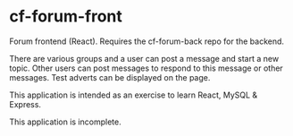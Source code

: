 # cf-forum-front

Forum frontend (React). Requires the cf-forum-back repo for the backend.

There are various groups and a user can post a message and start a new topic. Other users can post messages 
to respond to this message or other messages. Test adverts can be displayed on the page.

This application is intended as an exercise to learn React, MySQL & Express.

This application is incomplete.